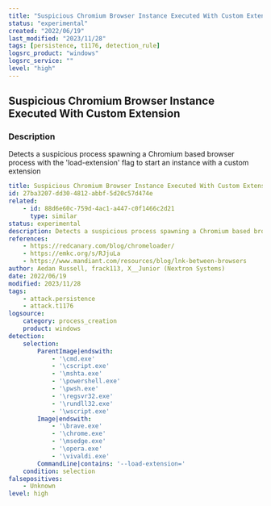 ```yaml
---
title: "Suspicious Chromium Browser Instance Executed With Custom Extension"
status: "experimental"
created: "2022/06/19"
last_modified: "2023/11/28"
tags: [persistence, t1176, detection_rule]
logsrc_product: "windows"
logsrc_service: ""
level: "high"
---
```


## Suspicious Chromium Browser Instance Executed With Custom Extension

### Description

Detects a suspicious process spawning a Chromium based browser process with the 'load-extension' flag to start an instance with a custom extension

```yml
title: Suspicious Chromium Browser Instance Executed With Custom Extension
id: 27ba3207-dd30-4812-abbf-5d20c57d474e
related:
    - id: 88d6e60c-759d-4ac1-a447-c0f1466c2d21
      type: similar
status: experimental
description: Detects a suspicious process spawning a Chromium based browser process with the 'load-extension' flag to start an instance with a custom extension
references:
    - https://redcanary.com/blog/chromeloader/
    - https://emkc.org/s/RJjuLa
    - https://www.mandiant.com/resources/blog/lnk-between-browsers
author: Aedan Russell, frack113, X__Junior (Nextron Systems)
date: 2022/06/19
modified: 2023/11/28
tags:
    - attack.persistence
    - attack.t1176
logsource:
    category: process_creation
    product: windows
detection:
    selection:
        ParentImage|endswith:
            - '\cmd.exe'
            - '\cscript.exe'
            - '\mshta.exe'
            - '\powershell.exe'
            - '\pwsh.exe'
            - '\regsvr32.exe'
            - '\rundll32.exe'
            - '\wscript.exe'
        Image|endswith:
            - '\brave.exe'
            - '\chrome.exe'
            - '\msedge.exe'
            - '\opera.exe'
            - '\vivaldi.exe'
        CommandLine|contains: '--load-extension='
    condition: selection
falsepositives:
    - Unknown
level: high

```
